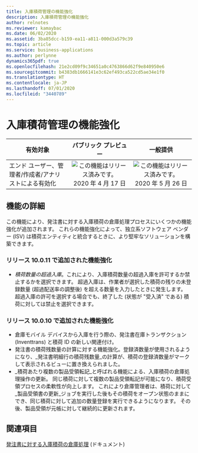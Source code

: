 ```yaml
---
title: 入庫積荷管理の機能強化
description: 入庫積荷管理の機能強化
author: relnotes
ms.reviewer: kamaybac
ms.date: 06/02/2020
ms.assetid: 3ba85dcc-b159-ea11-a811-000d3a579c39
ms.topic: article
ms.service: business-applications
ms.author: perlynne
dynamics365pdf: true
ms.openlocfilehash: 21e2cd09f9c34651a0c4763866d62f9e840950e6
ms.sourcegitcommit: b4383db1666141e3c62ef493ca522cd5ae34e1f0
ms.translationtype: HT
ms.contentlocale: ja-JP
ms.lasthandoff: 07/01/2020
ms.locfileid: "3440789"
---
```

# <a name="inbound-load-management-enhancement"></a>入庫積荷管理の機能強化


| 有効対象    |  パブリック プレビュー | 一般提供 | 
| ---------- | :----------: |:----------: |
|エンド ユーザー、管理者/作成者/アナリストによる有効化|![この機能はリリース済みです。](/dynamics365-release-plan/media/green-checkmark.png "この機能はリリース済みです。") 2020 年 4 月 17 日| ![この機能はリリース済みです。](/dynamics365-release-plan/media/green-checkmark.png "この機能はリリース済みです。") 2020 年 5 月 26 日|






## <a name="feature-details"></a>機能の詳細
<!--feature detail start -->
この機能により、発注書に対する入庫積荷の倉庫処理プロセスにいくつかの機能強化が追加されます。 これらの機能強化によって、独立系ソフトウェア ベンダー (ISV) は積荷エンティティと統合するときに、より堅牢なソリューションを構築できます。

### <a name="enhancements-added-in-release-10011"></a>リリース 10.0.11 で追加された機能強化

- _積荷数量の超過入庫_。これにより、入庫積荷数量の超過入庫を許可するか禁止するかを選択できます。 超過入庫は、作業者が選択した積荷の残りの未登録数量 (超過配送率の調整後) を超える数量を入力したときに発生します。 超過入庫の許可を選択する場合でも、終了した (状態が "受入済" である) 積荷に対しては禁止を選択できます。

### <a name="enhancements-added-in-release-10010"></a>リリース 10.0.10 で追加された機能強化

- 倉庫モバイル デバイスから入庫を行う際の、発注書在庫トランザクション (Inventtrans) と積荷 ID の新しい関連付け。 
- 発注書の積荷残数量の計算に対する機能強化。登録済数量が使用されるようになり、_発注書明細行の積荷残数量_の計算が、積荷の登録済数量がマークして表示されるビューに置き換えられました。 
- _積荷あたり複数の製品受領転記_と呼ばれる機能による、入庫積荷の倉庫処理操作の更新。 同じ積荷に対して複数の製品受領転記が可能になり、積荷受領プロセスの柔軟性が向上します。 これにより倉庫管理者は、積荷に対して_製品受領書の更新_ジョブを実行した後もその積荷をオープン状態のままにでき、同じ積荷に対して追加の数量登録を実行できるようになります。 その後、製品受領が元帳に対して継続的に更新されます。
<!--feature detail end -->










## <a name="see-also"></a>関連項目

<!--docs start-->
[発注書に対する入庫積荷の倉庫処理](https://docs.microsoft.com/dynamics365/supply-chain/warehousing/inbound-load-handling) (ドキュメント)
<!--docs end-->

